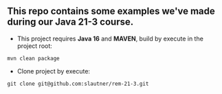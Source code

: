 ## This repo contains some examples we've made during our Java 21-3 course.

* This project requires __Java 16__ and __MAVEN__, build by execute in the project root:

`mvn clean package` 

* Clone project by execute:

`git clone git@github.com:slautner/rem-21-3.git`
